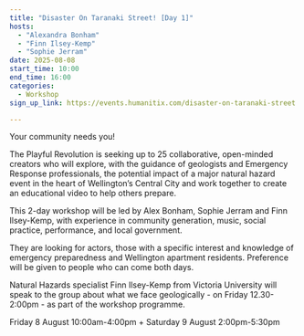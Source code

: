 ```yaml
---
title: "Disaster On Taranaki Street! [Day 1]"
hosts:
  - "Alexandra Bonham"
  - "Finn Ilsey-Kemp"
  - "Sophie Jerram"
date: 2025-08-08
start_time: 10:00
end_time: 16:00
categories:
  - Workshop
sign_up_link: https://events.humanitix.com/disaster-on-taranaki-street

---
```


Your community needs you!

The Playful Revolution is seeking up to 25 collaborative, open-minded creators who will explore, with the guidance of geologists and Emergency Response professionals, the potential impact of a major natural hazard event in the heart of Wellington’s Central City and work together to create an educational video to help others prepare.  

This 2-day workshop will be led by Alex Bonham, Sophie Jerram and Finn Ilsey-Kemp, with experience in community generation, music, social practice, performance, and local government.

They are looking for actors, those with a specific interest and knowledge of emergency preparedness and Wellington apartment residents. Preference will be given to people who can come both days.

Natural Hazards specialist Finn Ilsey-Kemp from Victoria University will speak to the group about what we face geologically - on Friday 12.30-2:00pm - as part of the workshop programme.

Friday 8 August 10:00am-4:00pm + 
Saturday 9 August 2:00pm-5:30pm